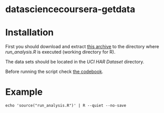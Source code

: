 datasciencecoursera-getdata
===========================

# Installation
First you should download and extract [this archive](https://d396qusza40orc.cloudfront.net/getdata%2Fprojectfiles%2FUCI%20HAR%20Dataset.zip) to the directory where _run_analysis.R_ is executed (working directory for R).

The data sets should be located in the _UCI HAR Dataset_ directory.

Before running the script check [the codebook](https://github.com/73696e65/datasciencecoursera-getdata/blob/master/CodeBook.md). 

# Example
```echo 'source("run_analysis.R")' | R --quiet --no-save```

